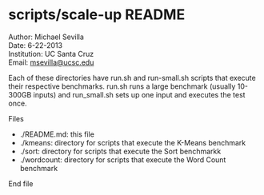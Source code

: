 scripts/scale-up README
============

Author: Michael Sevilla  
Date: 6-22-2013  
Institution: UC Santa Cruz  
Email: msevilla@ucsc.edu

Each of these directories have run.sh and run-small.sh scripts that execute their respective benchmarks. run.sh runs a large benchmark (usually 10-300GB inputs) and run_small.sh sets up one input and executes the test once.
	
Files
- ./README.md:            this file  
- ./kmeans:               directory for scripts that execute the K-Means benchmark
- ./sort:                 directory for scripts that execute the Sort benchmarkk
- ./wordcount:            directory for scripts that execute the Word Count benchmark

End file
